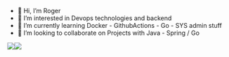 - 👋 Hi, I’m Roger
- 👀 I’m interested in Devops technologies and backend
- 🌱 I’m currently learning Docker - GithubActions - Go - SYS admin stuff
- 💞️ I’m looking to collaborate on Projects with Java - Spring / Go


<div style="display: flex; flex-direction: row;">
 <img class="img" src="https://github-readme-stats.vercel.app/api/top-langs/?username=rogerdurdn&hide=css,scss,html,javascript&layout=compact&theme=gruvbox" />
   <img class="img" src="https://github-readme-stats.vercel.app/api?username=rogerdurdn&hide=contribs&show_icons=true&theme=gruvbox" />
</div>
